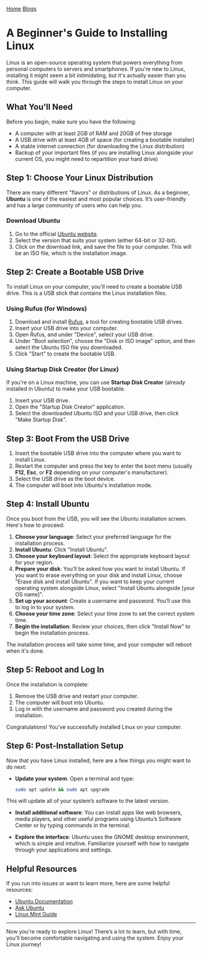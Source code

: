 [Home](/)
[Blogs](/blogs/)


# A Beginner's Guide to Installing Linux

Linux is an open-source operating system that powers everything from personal computers to servers and smartphones. If you're new to Linux, installing it might seem a bit intimidating, but it's actually easier than you think. This guide will walk you through the steps to install Linux on your computer.

## What You'll Need

Before you begin, make sure you have the following:

- A computer with at least 2GB of RAM and 20GB of free storage
- A USB drive with at least 4GB of space (for creating a bootable installer)
- A stable internet connection (for downloading the Linux distribution)
- Backup of your important files (if you are installing Linux alongside your current OS, you might need to repartition your hard drive)

## Step 1: Choose Your Linux Distribution

There are many different "flavors" or distributions of Linux. As a beginner, **Ubuntu** is one of the easiest and most popular choices. It’s user-friendly and has a large community of users who can help you.

### Download Ubuntu

1. Go to the official [Ubuntu website](https://ubuntu.com/download).
2. Select the version that suits your system (either 64-bit or 32-bit).
3. Click on the download link, and save the file to your computer. This will be an ISO file, which is the installation image.

## Step 2: Create a Bootable USB Drive

To install Linux on your computer, you'll need to create a bootable USB drive. This is a USB stick that contains the Linux installation files.

### Using Rufus (for Windows)

1. Download and install [Rufus](https://rufus.ie/), a tool for creating bootable USB drives.
2. Insert your USB drive into your computer.
3. Open Rufus, and under "Device", select your USB drive.
4. Under "Boot selection", choose the "Disk or ISO image" option, and then select the Ubuntu ISO file you downloaded.
5. Click "Start" to create the bootable USB.

### Using Startup Disk Creator (for Linux)

If you're on a Linux machine, you can use **Startup Disk Creator** (already installed in Ubuntu) to make your USB bootable.

1. Insert your USB drive.
2. Open the "Startup Disk Creator" application.
3. Select the downloaded Ubuntu ISO and your USB drive, then click "Make Startup Disk".

## Step 3: Boot From the USB Drive

1. Insert the bootable USB drive into the computer where you want to install Linux.
2. Restart the computer and press the key to enter the boot menu (usually **F12**, **Esc**, or **F2** depending on your computer's manufacturer).
3. Select the USB drive as the boot device.
4. The computer will boot into Ubuntu's installation mode.

## Step 4: Install Ubuntu

Once you boot from the USB, you will see the Ubuntu installation screen. Here's how to proceed:

1. **Choose your language**: Select your preferred language for the installation process.
2. **Install Ubuntu**: Click "Install Ubuntu".
3. **Choose your keyboard layout**: Select the appropriate keyboard layout for your region.
4. **Prepare your disk**: You’ll be asked how you want to install Ubuntu. If you want to erase everything on your disk and install Linux, choose "Erase disk and install Ubuntu". If you want to keep your current operating system alongside Linux, select "Install Ubuntu alongside [your OS name]".
5. **Set up your account**: Create a username and password. You’ll use this to log in to your system.
6. **Choose your time zone**: Select your time zone to set the correct system time.
7. **Begin the installation**: Review your choices, then click "Install Now" to begin the installation process.

The installation process will take some time, and your computer will reboot when it's done.

## Step 5: Reboot and Log In

Once the installation is complete:

1. Remove the USB drive and restart your computer.
2. The computer will boot into Ubuntu.
3. Log in with the username and password you created during the installation.

Congratulations! You’ve successfully installed Linux on your computer.

## Step 6: Post-Installation Setup

Now that you have Linux installed, here are a few things you might want to do next:

- **Update your system**: Open a terminal and type:
    ```bash
    sudo apt update && sudo apt upgrade
    ```
This will update all of your system’s software to the latest version.

- **Install additional software**: You can install apps like web browsers, media players, and other useful programs using Ubuntu’s Software Center or by typing commands in the terminal.

- **Explore the interface**: Ubuntu uses the GNOME desktop environment, which is simple and intuitive. Familiarize yourself with how to navigate through your applications and settings.

## Helpful Resources

If you run into issues or want to learn more, here are some helpful resources:

- [Ubuntu Documentation](https://help.ubuntu.com/)
- [Ask Ubuntu](https://askubuntu.com/)
- [Linux Mint Guide](https://linuxmint.com/documentation.php)

---

Now you're ready to explore Linux! There’s a lot to learn, but with time, you'll become comfortable navigating and using the system. Enjoy your Linux journey!
